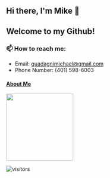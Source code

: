 ## Hi there, I'm Mike 👋

## Welcome to my Github!

### 📫 How to reach me:
- Email: guadagnimichael@gmail.com
- Phone Number: (401) 598-6003

#### <u>About Me</u>

<img height="180em" src="https://github-readme-stats.vercel.app/api?username=mguadagni&show_icons=true&hide_border=true&&count_private=true&include_all_commits=true" />

![visitors](https://visitor-badge.glitch.me/badge?page_id=${mguadagni}.${mguadagni})

<!--
**mguadagni/mguadagni** is a ✨ _special_ ✨ repository because its `README.md` (this file) appears on your GitHub profile.

Here are some ideas to get you started:

- 🔭 I’m currently working on ...
- 🌱 I’m currently learning ...
- 👯 I’m looking to collaborate on ...
- 🤔 I’m looking for help with ...
- 💬 Ask me about ...
- 📫 How to reach me: ...
- 😄 Pronouns: ...
- ⚡ Fun fact: ...
-->

